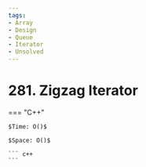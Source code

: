 ```yaml
---
tags:
- Array
- Design
- Queue
- Iterator
- Unsolved
---
```



# 281. Zigzag Iterator

=== "C++"

    $Time: O()$

    $Space: O()$

    ``` c++
    ```
